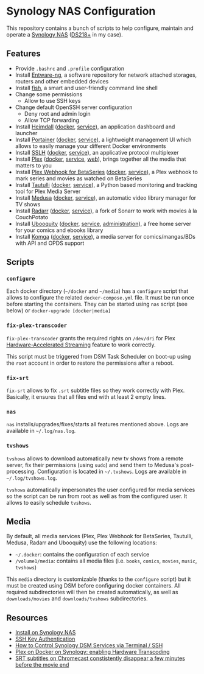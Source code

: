 # Synology NAS Configuration

This repository contains a bunch of scripts to help configure, maintain and operate a [Synology NAS](https://www.synology.com/products) ([DS218+](https://www.synology.com/products/DS218+) in my case).

## Features

- Provide `.bashrc` and `.profile` configuration
- Install [Entware-ng](https://entware.net/), a software repository for network attached storages, routers and other embedded devices
- Install [fish](https://fishshell.com/), a smart and user-friendly command line shell
- Change some permissions
  - Allow to use SSH keys
- Change default OpenSSH server configuration
  - Deny root and admin login
  - Allow TCP forwarding
- Install [Heimdall](https://github.com/linuxserver/Heimdall) ([docker](https://hub.docker.com/r/linuxserver/heimdall), [service](http://nassau:9080/)), an application dashboard and launcher
- Install [Portainer](https://github.com/portainer/portainer) ([docker](https://hub.docker.com/r/portainer/portainer-ce), [service](http://nassau:9000/)), a lightweight management UI which allows to easily manage your different Docker environments
- Install [SSLH](https://github.com/yrutschle/sslh) ([docker](https://hub.docker.com/r/oorabona/sslh), [service](https://nassau:44322/)), an applicative protocol multiplexer
- Install [Plex](https://www.plex.tv/) ([docker](https://hub.docker.com/r/plexinc/pms-docker), [service](http://nassau:32400/), [web](https://app.plex.tv/)), brings together all the media that matters to you
- Install [Plex Webhook for BetaSeries](https://github.com/Thilas/plex-betaseries-webhook) ([docker](https://hub.docker.com/r/thilas/plex-betaseries-webhook), [service](http://nassau:12000/)), a Plex webhook to mark series and movies as watched on BetaSeries
- Install [Tautulli](https://github.com/Tautulli/Tautulli) ([docker](https://hub.docker.com/r/tautulli/tautulli), [service](http://nassau:8181/)), a Python based monitoring and tracking tool for Plex Media Server
- Install [Medusa](https://github.com/pymedusa/Medusa) ([docker](https://hub.docker.com/r/linuxserver/medusa), [service](http://nassau:8081/)), an automatic video library manager for TV shows
- Install [Radarr](https://github.com/Radarr/Radarr) ([docker](https://hub.docker.com/r/linuxserver/radarr), [service](http://nassau:7878/)), a fork of Sonarr to work with movies à la CouchPotato
- Install [Ubooquity](http://vaemendis.net/ubooquity/) ([docker](https://hub.docker.com/r/linuxserver/ubooquity), [service](http://nassau:2202/), [administration](http://nassau:2203/admin/)), a free home server for your comics and ebooks library
- Install [Komga](https://github.com/gotson/komga) ([docker](https://hub.docker.com/r/gotson/komga), [service](http://nassau:8080/)), a media server for comics/mangas/BDs with API and OPDS support

## Scripts

### `configure`

Each docker directory (`~/docker` and `~/media`) has a `configure` script that allows to configure the related `docker-compose.yml` file. It must be run once before starting the containers. They can be started using `nas` script (see below) or `docker-upgrade [docker|media]`

### `fix-plex-transcoder`

`fix-plex-transcoder` grants the required rights on `/dev/dri` for Plex [Hardware-Accelerated Streaming](https://support.plex.tv/articles/115002178853-using-hardware-accelerated-streaming/) feature to work correctly.

This script must be triggered from DSM Task Scheduler on boot-up using the `root` account in order to restore the permissions after a reboot.

### `fix-srt`

`fix-srt` allows to fix `.srt` subtitle files so they work correctly with Plex. Basically, it ensures that all files end with at least 2 empty lines.

### `nas`

`nas` installs/upgrades/fixes/starts all features mentioned above. Logs are available in `~/.log/nas.log`.

### `tvshows`

`tvshows` allows to download automatically new tv shows from a remote server, fix their permissions (using `sudo`) and send them to Medusa's post-processing. Configuration is located in `~/.tvshows`. Logs are available in `~/.log/tvshows.log`.

`tvshows` automatically impersonates the user configured for media services so the script can be run from root as well as from the configured user. It allows to easily schedule `tvshows`.

## Media

By default, all media services (Plex, Plex Webhook for BetaSeries, Tautulli, Medusa, Radarr and Ubooquity) use the following locations:

- `~/.docker`: contains the configuration of each service
- `/volume1/media`: contains all media files (i.e. `books`, `comics`, `movies`, `music`, `tvshows`)

This `media` directory is customizable (thanks to the `configure` script) but it must be created using DSM before configuring docker containers. All required subdirectories will then be created automatically, as well as `downloads/movies` and `downloads/tvshows` subdirectories.

## Resources

- [Install on Synology NAS](https://github.com/Entware/Entware-ng/wiki/Install-on-Synology-NAS)
- [SSH Key Authentication](https://help.ubuntu.com/community/SSH/OpenSSH/Keys)
- [How to Control Synology DSM Services via Terminal / SSH](https://tech.setepontos.com/2018/03/25/control-synology-dsm-services-via-terminal-ssh/)
- [Plex on Docker on Synology: enabling Hardware Transcoding](https://medium.com/@MrNick4B/plex-on-docker-on-synology-enabling-hardware-transcoding-fa017190cad7)
- [SRT subtitles on Chromecast constistently disappear a few minutes before the movie end](https://forums.plex.tv/t/srt-subtitles-on-chromecast-constistently-disappear-a-few-minutes-before-the-movie-end/510491/36)

